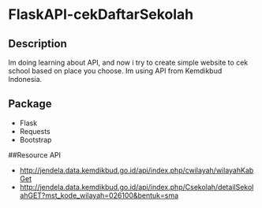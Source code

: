 # FlaskAPI-cekDaftarSekolah

## Description
Im doing learning about API, and now i try to create simple website to cek school based on place you choose. Im using API from Kemdikbud Indonesia.

## Package
- Flask
- Requests
- Bootstrap

##Resource API
- http://jendela.data.kemdikbud.go.id/api/index.php/cwilayah/wilayahKabGet
- http://jendela.data.kemdikbud.go.id/api/index.php/Csekolah/detailSekolahGET?mst_kode_wilayah=026100&bentuk=sma

